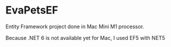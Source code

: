 # EvaPetsEF
Entity Framework project done in Mac Mini M1 processor.

Because .NET 6 is not available yet for Mac, I used EF5 with NET5
